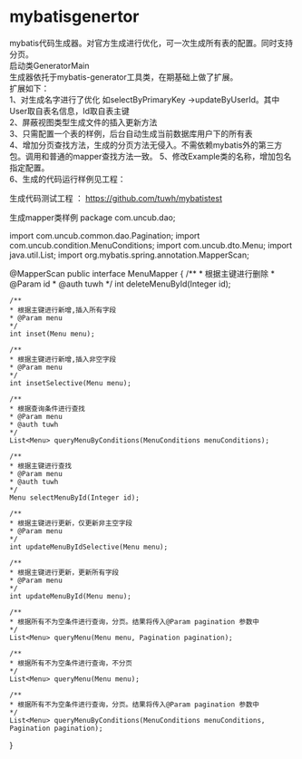 # mybatisgenertor
mybatis代码生成器。对官方生成进行优化，可一次生成所有表的配置。同时支持分页。<br>
启动类GeneratorMain<br>
生成器依托于mybatis-generator工具类，在期基础上做了扩展。<br>
扩展如下：<br>
1、对生成名字进行了优化 如selectByPrimaryKey ->updateByUserId。其中User取自表名信息，Id取自表主键<br>
2、屏蔽视图类型生成文件的插入更新方法<br>
3、只需配置一个表的样例，后台自动生成当前数据库用户下的所有表<br>
4、增加分页查找方法，生成的分页方法无侵入。不需依赖mybatis外的第三方包。调用和普通的mapper查找方法一致。
5、修改Example类的名称，增加包名指定配置。<br>
6、生成的代码运行样例见工程： <br>

生成代码测试工程 ： https://github.com/tuwh/mybatistest <br>

生成mapper类样例
package com.uncub.dao;

import com.uncub.common.dao.Pagination;
import com.uncub.condition.MenuConditions;
import com.uncub.dto.Menu;
import java.util.List;
import org.mybatis.spring.annotation.MapperScan;

@MapperScan
public interface MenuMapper {
    /**
    * 根据主键进行删除
    * @Param id
    * @auth tuwh
    */
    int deleteMenuById(Integer id);

    /**
    * 根据主键进行新增,插入所有字段
    * @Param menu
    */
    int inset(Menu menu);

    /**
    * 根据主键进行新增,插入非空字段
    * @Param menu
    */
    int insetSelective(Menu menu);

    /**
    * 根据查询条件进行查找
    * @Param menu
    * @auth tuwh
    */
    List<Menu> queryMenuByConditions(MenuConditions menuConditions);

    /**
    * 根据主键进行查找
    * @Param menu
    * @auth tuwh
    */
    Menu selectMenuById(Integer id);

    /**
    * 根据主键进行更新，仅更新非主空字段
    * @Param menu
    */
    int updateMenuByIdSelective(Menu menu);

    /**
    * 根据主键进行更新，更新所有字段
    * @Param menu
    */
    int updateMenuById(Menu menu);

    /**
    * 根据所有不为空条件进行查询，分页。结果将传入@Param pagination 参数中
    */
    List<Menu> queryMenu(Menu menu, Pagination pagination);

    /**
    * 根据所有不为空条件进行查询，不分页
    */
    List<Menu> queryMenu(Menu menu);

    /**
    * 根据所有不为空条件进行查询，分页。结果将传入@Param pagination 参数中
    */
    List<Menu> queryMenuByConditions(MenuConditions menuConditions, Pagination pagination);
}
